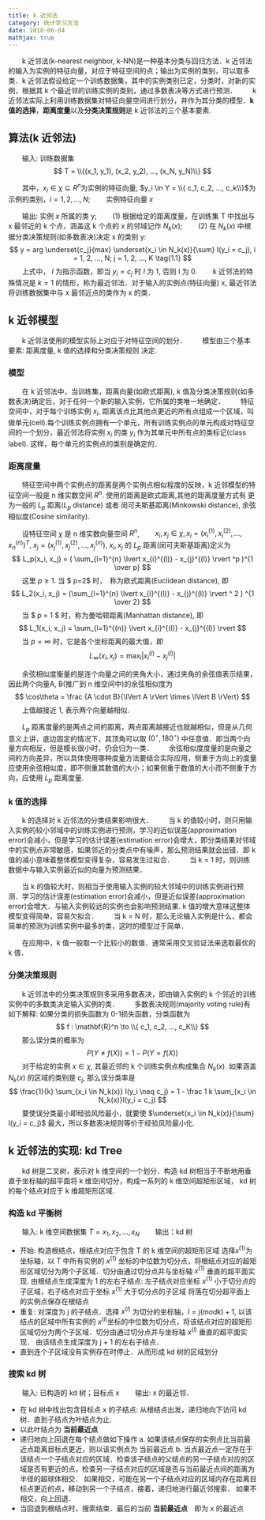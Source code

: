 ```yaml
---
title: k 近邻法
category: 统计学习方法
date: 2018-06-04
mathjax: true
---
```


　　k 近邻法(k-nearest neighbor, k-NN)是一种基本分类与回归方法．k 近邻法的输入为实例的特征向量，对应于特征空间的点；输出为实例的类别，可以取多类．k 近邻法假设给定一个训练数据集，其中的实例类别已定，分类时，对新的实例，根据其 k 个最近邻的训练实例的类别，通过多数表决等方式进行预测．
　　k 近邻法实际上利用训练数据集对特征向量空间进行划分，并作为其分类的模型．**k 值的选择**，**距离度量**以及**分类决策规则**是 k 近邻法的三个基本要素.

## 算法(k 近邻法)

　　输入: 训练数据集
$$
T = \\{(x_1, y_1), (x_2, y_2), ..., (x_N, y_N)\\}
$$

　　其中，$x_i \in \chi \subseteq {R}^n$为实例的特征向量, $y_i \in Y = \\{ c_1, c_2, ..., c_k\\}$为示例的类别，$i = 1, 2, ..., N$;
　　实例特征向量 $x$

　　输出: 实例 $x$ 所属的类 y;
　　(1) 根据给定的距离度量，在训练集 T 中找出与 x 最邻近的 k 个点，涵盖这 k 个点的 x 的邻域记作 $N_k(x)$;
　　(2) 在 $N_k(x)$ 中根据分类决策规则(如多数表决)决定 x 的类别 y:
$$
y = arg \underset{c_j}{max} \underset{x_i \in N_k(x)}{\sum} I(y_i = c_j), i = 1, 2, ..., N; j = 1, 2, ..., K \tag{1.1}
$$
　　上式中， $I$ 为指示函数，即当 $y_i = c_j$ 时 $I$ 为 1, 否则 I 为 0.
　　k 近邻法的特殊情况是 $k = 1$ 的情形，称为最近邻法．对于输入的实例点(特征向量) x, 最近邻法将训练数据集中与 x 最邻近点的类作为 x 的类．

## k 近邻模型

　　k 近邻法使用的模型实际上对应于对特征空间的划分．
　　模型由三个基本要素: 距离度量, k 值的选择和分类决策规则 决定.

### 模型

　　在 k 近邻法中，当训练集，距离向量(如欧式距离), k 值及分类决策规则(如多数表决)确定后，对于任何一个新的输入实例，它所属的类唯一地确定．
　　特征空间中，对于每个训练实例 $x_i$, 距离该点比其他点更近的所有点组成一个区域，叫做单元(cell).每个训练实例点拥有一个单元，所有训练实例点的单元构成对特征空间的一个划分，最近邻法将实例 $x_i$ 的类 $y_i$ 作为其单元中所有点的类标记(class label). 这样，每个单元的实例点的类别是确定的．

### 距离度量

　　特征空间中两个实例点的距离是两个实例点相似程度的反映，k 近邻模型的特征空间一般是 n 维实数空间 $R^n$. 使用的距离是欧式距离,其他的距离度量方式有 更为一般的 $L_p$ 距离($L_p$ distance) 或者 闵可夫斯基距离(Minkowski distance), 余弦相似度(Cosine similarity).

　　设特征空间 $\chi$ 是 n 维实数向量空间 $R^n$, 
　　$x_i, x_j \in \chi, x_i = (x_{i}^{(1)}, x_{i}^{(2)}, ..., x_{n}^{(n)})^T$, $x_j = (x_{j}^{(1)}, x_{j}^{(2)}, ..., x_{j}^{(n)})$, $x_i, x_j$ 的 $L_p$ 距离(闵可夫斯基距离)定义为
$$
L_p(x_i, x_j) = ( \sum_{l=1}^{n} \lvert x_{i}^{(l)} - x_{j}^{(l)} \rvert ^p )^{1 \over p}
$$
　　这里 $p \geq 1$. 当 $ p=2$ 时，　称为欧式距离(Euclidean distance), 即
$$
L_2(x_i, x_j) = (\sum_{l=1}^{n} \lvert x_{i}^{(l)} - x_{j}^{(l)} \rvert ^ 2 ) ^{1 \over 2}
$$
　　当 $ p = 1 $ 时，称为曼哈顿距离(Manhattan distance), 即
$$
L_1(x_i, x_j) = \sum_{l=1}^{(n)} \lvert x_{i}^{(l)} - x_{j}^{(l)} \rvert
$$
　　当 $p = \infty$ 时，它是各个坐标距离的最大值，即
$$
L_{\infty}(x_i, x_j) = \max_l \lvert x_{i}^{(l)} - x_{j}^{(l)} \rvert
$$

　　余弦相似度衡量的是连个向量之间的夹角大小，通过夹角的余弦值表示结果，因此两个向量A, B(推广到 n 维空间中)的余弦相似度为
$$
\cos\theta = \frac {A \cdot B}{\lVert A \rVert \times \lVert B \rVert}
$$
　　上值越接近 1, 表示两个向量越相似. 

　　$L_p$ 距离度量的是两点之间的距离，两点距离越接近也就越相似，但是从几何意义上讲，底边固定的情况下，其顶角可以取 $(0^{\circ}, 180^{\circ})$ 中任意值．即当两个向量方向相反，但是模长很小时，仍会归为一类．
　　余弦相似度度量的是向量之间的方向差异，所以具体使用哪种度量方法要结合实际应用，侧重于方向上的度量应使用余弦相似度，即不侧重其数值的大小；如果侧重于数值的大小而不侧重于方向，应使用 $L_p$ 距离度量.

### k 值的选择

　　k 的选择对 k 近邻法的分类结果影响很大．
　　当 k 的值较小时，则只用输入实例的较小邻域中的训练实例进行预测，学习的近似误差(approximation error)会减小，但是学习的估计误差(estimation error)会增大，即分类结果对邻域中的实例点非常敏感，如果邻近的分类点中有噪声，那么预测结果就会出错．即 k 值的减小意味着整体模型变得复杂，容易发生过拟合．
　　当 k = 1 时，则训练数据中与输入实例最近似的向量为预测结果．

　　当 k 的值较大时，则相当于使用输入实例的较大邻域中的训练实例进行预测．学习的估计误差(estimation error)会减小，但是近似误差(approximation error)会增大．与输入实例较远的实例也会影响预测结果. k 值的增大意味这整体模型变得简单，容易欠拟合．
　　当 k = N 时，那么无论输入实例是什么，都会简单的预测为训练实例中最多的类，这时的模型过于简单．

　　在应用中，k 值一般取一个比较小的数值．通常采用交叉验证法来选取最优的 k 值．

### 分类决策规则

　　k 近邻法中的分类决策规则多采用多数表决，即由输入实例的 k 个邻近的训练实例中的多数类决定输入实例的类．
　　多数表决规则(majority voting rule)有如下解释: 如果分类的损失函数为 0-1损失函数，分类函数为
$$
f : \mathbf{R}^n \to \\{ c_1, c_2, ..., c_K\\}
$$
　　那么误分类的概率为
$$
P(Y \neq f(X)) = 1 - P(Y = f(X))
$$
　　对于给定的实例 $x \in \chi$, 其最近邻的 k 个训练实例点构成集合 $N_k(x)$. 如果涵盖 $N_k(x)$ 的区域的类别是 $c_j$, 那么误分类率是
$$
\frac{1}{k} \sum_{x_i \in N_k(x)} I(y_i \neq c_j) = 1 - \frac 1 k \sum_{x_i \in N_k(x)}I(y_i = c_j)
$$
　　要使误分类最小即经验风险最小，就要使 $\underset{x_i \in N_k(x)}{\sum} I(y_i = c_j)$ 最大，所以多数表决规则等价于经验风险最小化.

## k 近邻法的实现: kd Tree

　　kd 树是二叉树，表示对 k 维空间的一个划分．构造 kd 树相当于不断地用垂直于坐标轴的超平面将 k 维空间切分，构成一系列的 k 维空间超矩形区域， kd 树的每个结点对应于 k 维超矩形区域.

### 构造 kd 平衡树

　　输入: k 维空间数据集 $T = {x_1, x_2, ..., x_N}$
　　输出：kd 树

- 开始: 构造根结点，根结点对应于包含 T 的 k 维空间的超矩形区域
    选择$x^(1)$为坐标轴，以 T 中所有实例的 $x^(1)$ 坐标的中位数为切分点，将根结点对应的超矩形区域切分为两个子区域．切分由通过切分点并与坐标轴 $x^(1)$ 垂直的超平面实现.
    由根结点生成深度为 1 的左右子结点: 左子结点对应坐标 $x^(1)$ 小于切分点的子区域，右子结点对应于坐标 $x^(1)$ 大于切分点的子区域
    将落在切分超平面上的实例点保存在根结点
- 重复: 对深度为 j 的子结点．选择 $x^(l)$ 为切分的坐标轴，$l = j(mod k) + 1$, 以该结点的区域中所有实例的 $x^(l)$坐标的中位数为切分点，将该结点对应的超矩形区域切分为两个子区域．切分由通过切分点并与坐标轴 $x^(l)$ 垂直的超平面实现．
    由该结点生成深度为 j + 1 的左右子结点．
- 直到连个子区域没有实例存在时停止．从而形成 kd 树的区域划分

### 搜索 kd 树

　　输入: 已构造的 kd 树；目标点 x
　　输出: x 的最近邻．

- 在 kd 树中找出包含目标点 x 的子结点: 从根结点出发，递归地向下访问 kd 树．直到子结点为叶结点为止.
- 以此叶结点为 __当前最近点__
- 递归地向上回退在每个结点做如下操作
    a. 如果该结点保存的实例点比当前最近点距离目标点更近，则以该实例点为 当前最近点
    b. 当点最近点一定存在于该结点一个子结点对应的区域．检查该子结点的父结点的另一子结点对应的区域是否有更近的点，检查另一子结点对应的区域是否与当前最近点间的距离为半径的超球体相交．
    如果相交，可能在另一个子结点对应的区域内存在距离目标点更近的点，移动到另一个子结点，接着，递归地进行最近邻搜索．
    如果不相交，向上回退．
- 当回退到根结点时，搜索结束．最后的当前 __当前最近点__　即为 x 的最近点